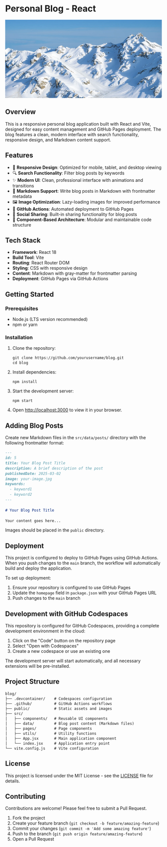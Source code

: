 # Personal Blog - React

![React Blog App](https://github.com/dsalathe/blog/raw/main/public/mountainAlps.webp)

## Overview

This is a responsive personal blog application built with React and Vite, designed for easy content management and GitHub Pages deployment. The blog features a clean, modern interface with search functionality, responsive design, and Markdown content support.

## Features

- 📱 **Responsive Design**: Optimized for mobile, tablet, and desktop viewing
- 🔍 **Search Functionality**: Filter blog posts by keywords
- ✨ **Modern UI**: Clean, professional interface with animations and transitions
- 📝 **Markdown Support**: Write blog posts in Markdown with frontmatter metadata
- 🖼️ **Image Optimization**: Lazy-loading images for improved performance
- 🔄 **GitHub Actions**: Automated deployment to GitHub Pages
- 🔗 **Social Sharing**: Built-in sharing functionality for blog posts
- 🧩 **Component-Based Architecture**: Modular and maintainable code structure

## Tech Stack

- **Framework**: React 18
- **Build Tool**: Vite
- **Routing**: React Router DOM
- **Styling**: CSS with responsive design
- **Content**: Markdown with gray-matter for frontmatter parsing
- **Deployment**: GitHub Pages via GitHub Actions

## Getting Started

### Prerequisites

- Node.js (LTS version recommended)
- npm or yarn

### Installation

1. Clone the repository:
   ```
   git clone https://github.com/yourusername/blog.git
   cd blog
   ```

2. Install dependencies:
   ```
   npm install
   ```

3. Start the development server:
   ```
   npm start
   ```

4. Open [http://localhost:3000](http://localhost:3000) to view it in your browser.

## Adding Blog Posts

Create new Markdown files in the `src/data/posts/` directory with the following frontmatter format:

```markdown
---
id: 5
title: Your Blog Post Title
description: A brief description of the post
publishedDate: 2025-03-02
image: your-image.jpg
keywords:
  - keyword1
  - keyword2
---

# Your Blog Post Title

Your content goes here...
```

Images should be placed in the `public` directory.

## Deployment

This project is configured to deploy to GitHub Pages using GitHub Actions. When you push changes to the `main` branch, the workflow will automatically build and deploy the application.

To set up deployment:

1. Ensure your repository is configured to use GitHub Pages
2. Update the `homepage` field in `package.json` with your GitHub Pages URL
3. Push changes to the `main` branch

## Development with GitHub Codespaces

This repository is configured for GitHub Codespaces, providing a complete development environment in the cloud:

1. Click on the "Code" button on the repository page
2. Select "Open with Codespaces"
3. Create a new codespace or use an existing one

The development server will start automatically, and all necessary extensions will be pre-installed.

## Project Structure

```
blog/
├── .devcontainer/    # Codespaces configuration
├── .github/          # GitHub Actions workflows
├── public/           # Static assets and images
├── src/
│   ├── components/   # Reusable UI components
│   ├── data/         # Blog post content (Markdown files)
│   ├── pages/        # Page components
│   ├── utils/        # Utility functions
│   ├── App.jsx       # Main application component
│   └── index.jsx     # Application entry point
└── vite.config.js    # Vite configuration
```

## License

This project is licensed under the MIT License - see the [LICENSE](LICENSE) file for details.

## Contributing

Contributions are welcome! Please feel free to submit a Pull Request.

1. Fork the project
2. Create your feature branch (`git checkout -b feature/amazing-feature`)
3. Commit your changes (`git commit -m 'Add some amazing feature'`)
4. Push to the branch (`git push origin feature/amazing-feature`)
5. Open a Pull Request